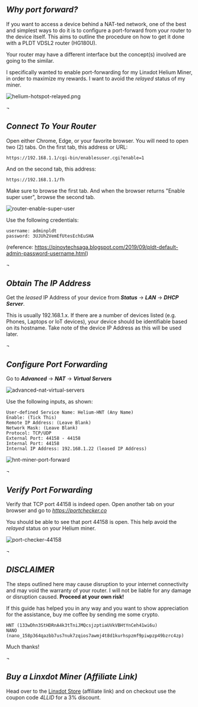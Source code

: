 ## _Why port forward?_
If you want to access a device behind a NAT-ted network, one of the best and simplest ways to do it is to configure a port-forward from your router to the device itself. This aims to outline the procedure on how to get it done with a PLDT VDSL2 router (HG180U).

Your router may have a different interface but the concept(s) involved are going to the similar.

I specifically wanted to enable port-forwarding for my Linxdot Helium Miner, in order to maximize my rewards. I want to avoid the _relayed_ status of my miner.

![helium-hotspot-relayed.png](https://dillagr.github.io/port-forwarding/PLDT-HG180U/helium-hotspot-relayed.png)

¬

## **_Connect To Your Router_**

Open either Chrome, Edge, or your favorite browser. You will need to open two (2) tabs. On the first tab, this address or URL:

```
https://192.168.1.1/cgi-bin/enablesuser.cgi?enable=1
```

And on the second tab, this address:
```
https://192.168.1.1/fh
```

Make sure to browse the first tab. And when the browser returns "Enable super user", browse the second tab.

![router-enable-super-user](https://dillagr.github.io/port-forwarding/PLDT-HG180U/router-enable-super-user.png)


Use the following credentials:
```
username: adminpldt
password: 3UJUh2VemEfUtesEchEuSHA
```

(reference: https://pinoytechsaga.blogspot.com/2019/09/pldt-default-admin-password-username.html)


¬

## **_Obtain The IP Address_**

Get the _leased_ IP Address of your device from **_Status_** -> **_LAN_** -> **_DHCP Server_**. 

This is usually 192.168.1.x. If there are a number of devices listed (e.g. Phones, Laptops or IoT devices), your device should be identifiable based on its hostname. Take note of the device IP Address as this will be used later.

¬

## **_Configure Port Forwarding_**

Go to **_Advanced_** -> **_NAT_** -> **_Virtual Servers_**

![advanced-nat-virtual-servers](https://dillagr.github.io/port-forwarding/PLDT-HG180U/advanced-nat-virtual-servers.png)

Use the following inputs, as shown:

```
User-defined Service Name: Helium-HNT (Any Name)
Enable: (Tick This)
Remote IP Address: (Leave Blank)
Network Mask: (Leave Blank)
Protocol: TCP/UDP
External Port: 44158 - 44158
Internal Port: 44158
Internal IP Address: 192.168.1.22 (leased IP Address)
```

![hnt-miner-port-forward](https://dillagr.github.io/port-forwarding/PLDT-HG180U/hnt-miner-port-forward.png)

¬

## **_Verify Port Forwarding_**

Verify that TCP port 44158 is indeed open. Open another tab on your browser and go to [_https://portchecker.co_](https://portchecker.co)

You should be able to see that port 44158 is open. This help avoid the _relayed_ status on your Helium miner.

![port-checker-44158](https://dillagr.github.io/port-forwarding/PLDT-HG180U/port-checker-44158.png)


¬

## **_DISCLAIMER_**
The steps outlined here may cause disruption to your internet connectivity and may void the warranty of your router. I will not be liable for any damage or disruption caused. **Proceed at your own risk!**

If this guide has helped you in any way and you want to show appreciation for the assistance, buy me coffee by sending me some crypto. 

```
HNT (133wDhn3StHDRnA4k3tTniJMQcsjzptiaUVkVBHtYnCeh41wi6u)
NANO (nano_158p364qazbb7us7nuk7zqios7awmj4t8d1kurhspzmf9piwpzp49bzrc4zp)
```

Much thanks!


¬

## **_Buy a Linxdot Miner (Affiliate Link)_**

Head over to the [Linxdot Store](https://store.linxdot.com/?ref=78rqpx010z) (affiliate link) and on checkout use the coupon code _4LLID_ for a 3% discount.

